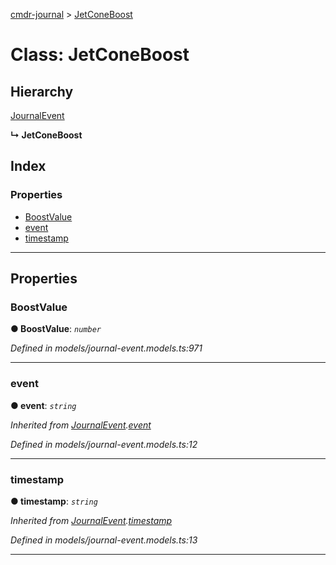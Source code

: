 [cmdr-journal](../README.md) > [JetConeBoost](../classes/jetconeboost.md)



# Class: JetConeBoost

## Hierarchy


 [JournalEvent](journalevent.md)

**↳ JetConeBoost**







## Index

### Properties

* [BoostValue](jetconeboost.md#boostvalue)
* [event](jetconeboost.md#event)
* [timestamp](jetconeboost.md#timestamp)



---
## Properties
<a id="boostvalue"></a>

###  BoostValue

**●  BoostValue**:  *`number`* 

*Defined in models/journal-event.models.ts:971*





___

<a id="event"></a>

###  event

**●  event**:  *`string`* 

*Inherited from [JournalEvent](journalevent.md).[event](journalevent.md#event)*

*Defined in models/journal-event.models.ts:12*





___

<a id="timestamp"></a>

###  timestamp

**●  timestamp**:  *`string`* 

*Inherited from [JournalEvent](journalevent.md).[timestamp](journalevent.md#timestamp)*

*Defined in models/journal-event.models.ts:13*





___


